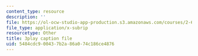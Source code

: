 ```yaml
---
content_type: resource
description: ''
file: https://ol-ocw-studio-app-production.s3.amazonaws.com/courses/2-627-fundamentals-of-photovoltaics-fall-2013/5484cdc900437b2a86a074c186ce4876_BcVzc6IGwS0.srt
file_type: application/x-subrip
resourcetype: Other
title: 3play caption file
uid: 5484cdc9-0043-7b2a-86a0-74c186ce4876
---
```

